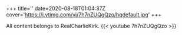 +++
title=''
date=2020-08-18T01:04:37Z
cover='https://i.ytimg.com/vi/7h7nZUQgQzo/hqdefault.jpg'
+++

All content belongs to RealCharlieKirk.
{{< youtube 7h7nZUQgQzo >}}
